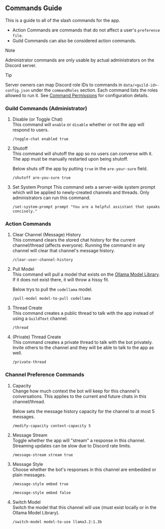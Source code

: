 ## Commands Guide
This is a guide to all of the slash commands for the app.

* Action Commands are commands that do not affect a user's `preference file`.
* Guild Commands can also be considered action commands.

> [!NOTE]
> Administrator commands are only usable by actual administrators on the Discord server.

> [!TIP]
> Server owners can map Discord role IDs to commands in `data/<guild-id>-config.json` under the `commandRoles` section.
> Each command lists the roles allowed to run it. See [Command Permissions](./command-permissions.md) for configuration details.

### Guild Commands (Administrator)
1. Disable (or Toggle Chat)  
    This command will `enable` or `disable` whether or not the app will respond to users.  

    ```
    /toggle-chat enabled true
    ```

2. Shutoff  
    This command will shutoff the app so no users can converse with it.  
    The app must be manually restarted upon being shutoff.

    Below shuts off the app by putting `true` in the `are-your-sure` field.

    ```
    /shutoff are-you-sure true
    ```

3. Set System Prompt
    This command sets a server-wide system prompt which will be applied to newly-created channels and threads. Only administrators can run this command.

    ```
    /set-system-prompt prompt "You are a helpful assistant that speaks concisely."
    ```

### Action Commands
1. Clear Channel (Message) History  
    This command clears the stored chat history for the current channel/thread (affects everyone). Running the command in any channel will clear that channel's message history.

    ```
    /clear-user-channel-history
    ```

2. Pull Model  
    This command will pull a model that exists on the [Ollama Model Library](https://ollama.com/library). If it does not exist there, it will throw a hissy fit.

    Below trys to pull the `codellama` model.

    ```
    /pull-model model-to-pull codellama
    ```

3. Thread Create  
    This command creates a public thread to talk with the app instead of using a `GuildText` channel.

    ```
    /thread
    ```

4. (Private) Thread Create  
    This command creates a private thread to talk with the bot privately.  
    Invite others to the channel and they will be able to talk to the app as well.

    ```
    /private-thread
    ```

### Channel Preference Commands
1. Capacity  
    Change how much context the bot will keep for this channel's conversations. This applies to the current and future chats in this channel/thread.

    Below sets the message history capacity for the channel to at most 5 messages.

    ```
    /modify-capacity context-capacity 5
    ```

2. Message Stream  
    Toggle whether the app will "stream" a response in this channel. Streaming updates can be slow due to Discord rate limits.

    ```
    /message-stream stream true
    ```

3. Message Style  
    Choose whether the bot's responses in this channel are embedded or plain messages.

    ```
    /message-style embed true
    ```

    ```
    /message-style embed false
    ```

4. Switch Model  
    Switch the model that this channel will use (must exist locally or in the Ollama Model Library).

    ```
    /switch-model model-to-use llama3.2:1.3b
    ```

